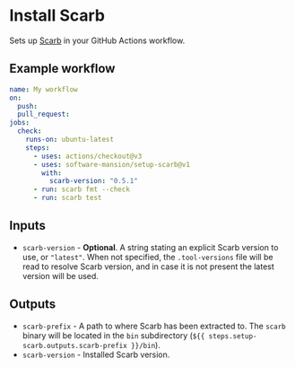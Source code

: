 # Install Scarb

Sets up [Scarb] in your GitHub Actions workflow.

## Example workflow

```yaml
name: My workflow
on:
  push:
  pull_request:
jobs:
  check:
    runs-on: ubuntu-latest
    steps:
      - uses: actions/checkout@v3
      - uses: software-mansion/setup-scarb@v1
        with:
          scarb-version: "0.5.1"
      - run: scarb fmt --check
      - run: scarb test
```

## Inputs

- `scarb-version` - **Optional**. A string stating an explicit Scarb version to use, or `"latest"`. When not specified, the `.tool-versions` file will be read to resolve Scarb version, and in case it is not present the latest version will be used.

## Outputs

- `scarb-prefix` - A path to where Scarb has been extracted to. The `scarb` binary will be located in the `bin`
  subdirectory (`${{ steps.setup-scarb.outputs.scarb-prefix }}/bin`).
- `scarb-version` - Installed Scarb version.

[scarb]: https://docs.swmansion.com/scarb
